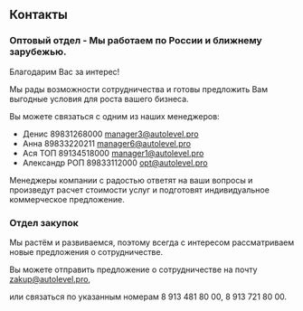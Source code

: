 ## Контакты
### Оптовый отдел - Мы работаем по России и ближнему зарубежью.

Благодарим Вас за интерес!

Мы рады возможности сотрудничества и готовы предложить Вам выгодные условия для роста вашего бизнеса.

Вы можете связаться c одним из наших менеджеров:

- Денис	89831268000	manager3@autolevel.pro
- Анна	89833220211	manager6@autolevel.pro
- Ася ТОП	89134518000	manager1@autolevel.pro
- Александр РОП	89833112000	opt@autolevel.pro

Менеджеры компании с радостью ответят на ваши вопросы и произведут расчет стоимости услуг и подготовят индивидуальное коммерческое предложение.

### Отдел закупок

Мы растём и развиваемся, поэтому всегда с интересом рассматриваем новые предложения о сотрудничестве.

Вы можете отправить предложение о сотрудничестве на почту zakup@autolevel.pro,

или связаться по указанным номерам 8 913 481 80 00, 8 913 721 80 00.


